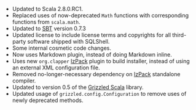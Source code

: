 * Updated to Scala 2.8.0.RC1.
* Replaced uses of now-deprecated `Math` functions with corresponding functions
  from `scala.math`.
* Updated to [SBT][] version 0.7.3
* Updated license to include license terms and copyrights for all third-party
  software shipped with SQLShell.
* Some internal cosmetic code changes.
* Now uses Markdown plugin, instead of doing Markdown inline.
* Uses new `org.clapper` [IzPack][] plugin to build installer, instead of
  using an external XML configuration file.
* Removed no-longer-necessary dependency on [IzPack][] standalone compiler.
* Updated to version 0.5 of the [Grizzled Scala][] library.
* Updated usage of `grizzled.config.Configuration` to remove uses of newly
  deprecated methods.


[SBT]: http://code.google.com/p/simple-build-tool
[Grizzled Scala]: http://bmc.github.com/grizzled-scala/
[IzPack]: http://izpack.org/
